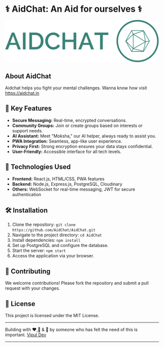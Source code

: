 # ⚕️ AidChat: An Aid for ourselves ⚕️

![AidChat Logo](https://github.com/AidChat/client/blob/main/src/assets/svg/logo-no-background.svg)

## About AidChat

Aidchat helps you fight your mental challenges. Wanna know how visit https://aidchat.in

## 🚀 Key Features

- **Secure Messaging:** Real-time, encrypted conversations.
- **Community Groups:** Join or create groups based on interests or support needs.
- **AI Assistant:** Meet "Moksha," our AI helper, always ready to assist you.
- **PWA Integration:** Seamless, app-like user experience.
- **Privacy First:** Strong encryption ensures your data stays confidential.
- **User-Friendly:** Accessible interface for all tech levels.

## 🔧 Technologies Used

- **Frontend:** React.js, HTML/CSS, PWA features
- **Backend:** Node.js, Express.js, PostgreSQL, Cloudinary
- **Others:** WebSocket for real-time messaging, JWT for secure authentication

## 🛠 Installation

1. Clone the repository: `git clone https://github.com/AidChat/AidChat.git`
2. Navigate to the project directory: `cd AidChat`
3. Install dependencies: `npm install`
4. Set up PostgreSQL and configure the database.
5. Start the server: `npm start`
6. Access the application via your browser.

## 🤝 Contributing

We welcome contributions! Please fork the repository and submit a pull request with your changes.

## 📄 License

This project is licensed under the MIT License.

---

Building with ❤️,🧠 & 💪 by someone who has felt the need of this is important. [Vipul Dev](https://github.com/vipulxd)

---
